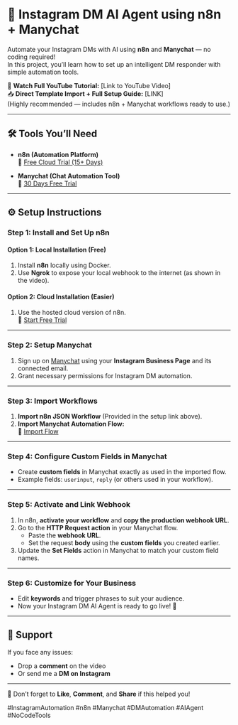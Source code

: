 # 🤖 Instagram DM AI Agent using n8n + Manychat

Automate your Instagram DMs with AI using **n8n** and **Manychat** — no coding required!  
In this project, you’ll learn how to set up an intelligent DM responder with simple automation tools.  

🔗 **Watch Full YouTube Tutorial:** [Link to YouTube Video]  
📥 **Direct Template Import + Full Setup Guide:** [LINK]  
(Highly recommended — includes n8n + Manychat workflows ready to use.)

---

## 🛠️ Tools You’ll Need

- **n8n (Automation Platform)**  
  🔗 [Free Cloud Trial (15+ Days)](https://n8n.partnerlinks.io/lb2osz6r8xaq)

- **Manychat (Chat Automation Tool)**  
  🔗 [30 Days Free Trial](https://manychat.partnerlinks.io/qnp48zgcuds5-ogcg6e)

---

## ⚙️ Setup Instructions

### Step 1: Install and Set Up n8n
#### Option 1: Local Installation (Free)
1. Install **n8n** locally using Docker.
2. Use **Ngrok** to expose your local webhook to the internet (as shown in the video).

#### Option 2: Cloud Installation (Easier)
1. Use the hosted cloud version of n8n.  
   🔗 [Start Free Trial](https://n8n.partnerlinks.io/lb2osz6r8xaq)

---

### Step 2: Setup Manychat
1. Sign up on [Manychat](https://manychat.partnerlinks.io/qnp48zgcuds5-ogcg6e) using your **Instagram Business Page** and its connected email.
2. Grant necessary permissions for Instagram DM automation.

---

### Step 3: Import Workflows
1. **Import n8n JSON Workflow** (Provided in the setup link above).
2. **Import Manychat Automation Flow:**  
   🔗 [Import Flow](https://app.manychat.com/flowPlayerPage?share_hash=3126055_64d45267e6d4373d92fb9b4c011e9a4d85c1a697)

---

### Step 4: Configure Custom Fields in Manychat
- Create **custom fields** in Manychat exactly as used in the imported flow.
- Example fields: `userinput`, `reply` (or others used in your workflow).

---

### Step 5: Activate and Link Webhook
1. In n8n, **activate your workflow** and **copy the production webhook URL**.
2. Go to the **HTTP Request action** in your Manychat flow.
   - Paste the **webhook URL**.
   - Set the request **body** using the **custom fields** you created earlier.
3. Update the **Set Fields** action in Manychat to match your custom field names.

---

### Step 6: Customize for Your Business
- Edit **keywords** and trigger phrases to suit your audience.
- Now your Instagram DM AI Agent is ready to go live! 🎉

---

## 💬 Support

If you face any issues:
- Drop a **comment** on the video  
- Or send me a **DM on Instagram**

---

📢 Don’t forget to **Like**, **Comment**, and **Share** if this helped you!

#InstagramAutomation #n8n #Manychat #DMAutomation #AIAgent #NoCodeTools
